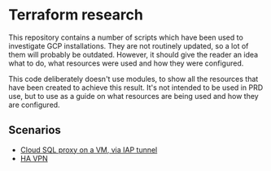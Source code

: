 # Terraform research

This repository contains a number of scripts which have been used to investigate GCP installations.  They are not routinely updated, so a lot of them will probably be outdated.  However, it should give the reader an idea what to do, what resources were used and how they were configured.

This code deliberately doesn't use modules, to show all the resources that have been created to achieve this result.  It's not intended to be used in PRD use, but to use as a guide on what resources are being used and how they are configured.

## Scenarios

* [Cloud SQL proxy on a VM, via IAP tunnel](./cloud-sql-proxy)
* [HA VPN](./ha_vpn_tunnel)

